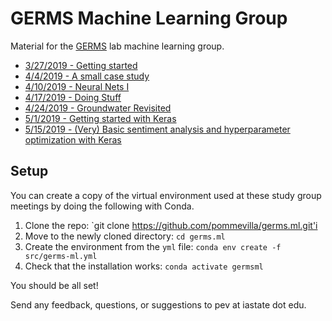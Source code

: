# GERMS Machine Learning Group

Material for the [GERMS](http://germslab.org/) lab machine learning group.

* [3/27/2019 - Getting started](https://nbviewer.jupyter.org/github/pommevilla/germs.ml/blob/master/notebooks/3272019.ipynb)
* [4/4/2019 - A small case study](https://nbviewer.jupyter.org/github/pommevilla/germs.ml/blob/master/notebooks/04032019.ipynb)
* [4/10/2019 - Neural Nets I](https://github.com/pommevilla/germs.ml/blob/master/slides/slides_04102019.pdf)
* [4/17/2019 - Doing Stuff](https://nbviewer.jupyter.org/github/pommevilla/germs.ml/blob/master/notebooks/04172019.ipynb)
* [4/24/2019 - Groundwater Revisited](https://nbviewer.jupyter.org/github/pommevilla/germs.ml/blob/master/notebooks/04242019.ipynb)
* [5/1/2019 - Getting started with Keras](https://nbviewer.jupyter.org/github/pommevilla/germs.ml/blob/master/notebooks/05012019.ipynb)
* [5/15/2019 - (Very) Basic sentiment analysis and hyperparameter optimization with Keras](https://nbviewer.jupyter.org/github/pommevilla/germs.ml/blob/master/notebooks/05152019.ipynb)

## Setup

You can create a copy of the virtual environment used at these study group meetings by doing the following with Conda.

1. Clone the repo: `git clone https://github.com/pommevilla/germs.ml.git'i
2. Move to the newly cloned directory: `cd germs.ml`
3. Create the environment from the `yml` file: `conda env create -f src/germs-ml.yml`
4. Check that the installation works: `conda activate germsml`

You should be all set! 

Send any feedback, questions, or suggestions to pev at iastate dot edu.
